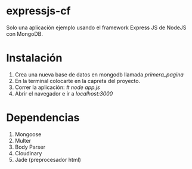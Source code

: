 # expressjs-cf
Solo una aplicación ejemplo usando el framework Express JS de NodeJS con MongoDB. 

# Instalación
1. Crea una nueva base de datos en mongodb llamada <i>primera_pagina</i>
2. En la terminal colocarte en la capreta del proyecto.
3. Correr la aplicación: <i># node app.js</i>
4. Abrir el navegador e ir a <i>localhost:3000</i>

# Dependencias
1. Mongoose
2. Multer
3. Body Parser
4. Cloudinary
5. Jade (preprocesador html)
